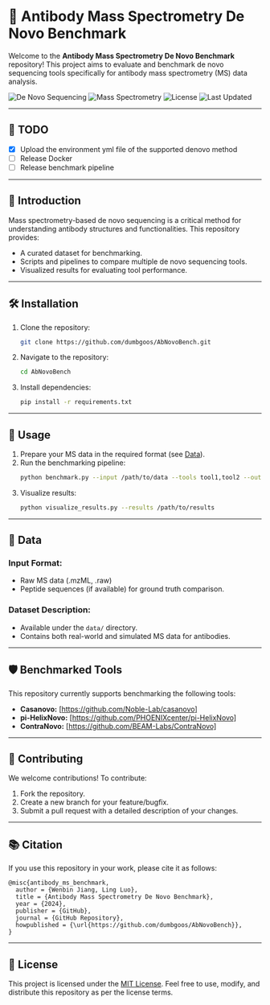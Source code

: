 # 🧬 **Antibody Mass Spectrometry De Novo Benchmark**

Welcome to the **Antibody Mass Spectrometry De Novo Benchmark** repository! This project aims to evaluate and benchmark de novo sequencing tools specifically for antibody mass spectrometry (MS) data analysis. 

![De Novo Sequencing](https://img.shields.io/badge/De%20Novo-Sequencing-blue)
![Mass Spectrometry](https://img.shields.io/badge/Mass%20Spectrometry-Proteomics-green)
![License](https://img.shields.io/github/license/dumbgoos/AbNovoBench)
![Last Updated](https://img.shields.io/github/last-commit/dumbgoos/AbNovoBench)

---

## 📝 **TODO**

- [x] Upload the environment yml file of the supported denovo method
- [ ] Release Docker
- [ ] Release benchmark pipeline

---

## 🌟 **Introduction**

Mass spectrometry-based de novo sequencing is a critical method for understanding antibody structures and functionalities. This repository provides:

- A curated dataset for benchmarking.
- Scripts and pipelines to compare multiple de novo sequencing tools.
- Visualized results for evaluating tool performance.

---

## 🛠 **Installation**

1. Clone the repository:
   ```bash
   git clone https://github.com/dumbgoos/AbNovoBench.git
   ```

2. Navigate to the repository:
   ```bash
   cd AbNovoBench
   ```

3. Install dependencies:
   ```bash
   pip install -r requirements.txt
   ```

---

## 🚀 **Usage**

1. Prepare your MS data in the required format (see [Data](#data)).
2. Run the benchmarking pipeline:
   ```bash
   python benchmark.py --input /path/to/data --tools tool1,tool2 --output /path/to/results
   ```
3. Visualize results:
   ```bash
   python visualize_results.py --results /path/to/results
   ```

---

## 📂 **Data**

### Input Format:
- Raw MS data (.mzML, .raw)
- Peptide sequences (if available) for ground truth comparison.

### Dataset Description:
- Available under the `data/` directory.
- Contains both real-world and simulated MS data for antibodies.

---

## 🛡 **Benchmarked Tools**

This repository currently supports benchmarking the following tools:

- **Casanovo:** [https://github.com/Noble-Lab/casanovo]
- **pi-HelixNovo:** [https://github.com/PHOENIXcenter/pi-HelixNovo]
- **ContraNovo:** [https://github.com/BEAM-Labs/ContraNovo]

---

## 🤝 **Contributing**

We welcome contributions! To contribute:

1. Fork the repository.
2. Create a new branch for your feature/bugfix.
3. Submit a pull request with a detailed description of your changes.

---


## 📚 **Citation**

If you use this repository in your work, please cite it as follows:

```
@misc{antibody_ms_benchmark,
  author = {Wenbin Jiang, Ling Luo},
  title = {Antibody Mass Spectrometry De Novo Benchmark},
  year = {2024},
  publisher = {GitHub},
  journal = {GitHub Repository},
  howpublished = {\url{https://github.com/dumbgoos/AbNovoBench}},
}
```

---

## 📜 **License**

This project is licensed under the [MIT License](LICENSE). Feel free to use, modify, and distribute this repository as per the license terms.


